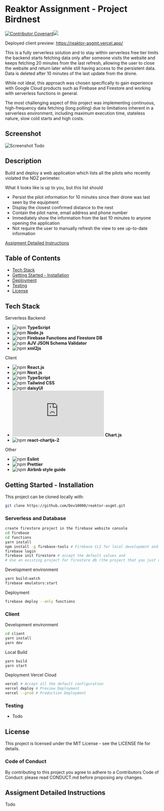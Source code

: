 # Reaktor Assignment - Project Birdnest

[![Contributor Covenant](https://img.shields.io/badge/Contributor%20Covenant-2.1-4baaaa.svg)](code_of_conduct.md)![](https://img.shields.io/badge/license-MIT-green)
  
Deployed client preview: https://reaktor-asgmt.vercel.app/

This is a fully serverless solution and to stay within serverless free tier limits the backend starts fetching data only after someone visits the website and keeps fetching 20 minutes from the last refresh, allowing the user to close the website and return later while still having access to the persistent data. Data is deleted after 10 minutes of the last update from the drone.

While not ideal, this approach was chosen specifically to gain experience with Google Cloud products such as Firebase and Firestore and working with serverless functions in general.

The most challenging aspect of this project was implementing continuous, high-frequency data fetching (long polling) due to limitations inherent in a serverless environment, including maximum execution time, stateless nature, slow cold starts and high costs.

## Screenshot
![Screenshot]()
Todo

## Description

Build and deploy a web application which lists all the pilots who recently violated the NDZ perimeter.

What it looks like is up to you, but this list should

- Persist the pilot information for 10 minutes since their drone was last seen by the equipment
- Display the closest confirmed distance to the nest
- Contain the pilot name, email address and phone number
- Immediately show the information from the last 10 minutes to anyone opening the application
- Not require the user to manually refresh the view to see up-to-date information


[Assigment Detailed Instructions](#assigment-detailed-instructions)

## Table of Contents

- [Tech Stack](#tech-stack)
- [Getting Started - Installation](#getting-started---installation)
- [Deployment](#serverless-and-database)
- [Testing](#testing)
- [License](#license)

## Tech Stack

Serverless Backend

- ![npm](https://img.shields.io/npm/v/typescript?label=TypeScript&logo=typescript) **TypeScript**
- ![npm](https://img.shields.io/npm/v/node?label=Node.js&logo=node.js) **Node.js**
- ![npm](https://img.shields.io/npm/v/firebase?label=firebase&logo=firebase) **Firebase Functions and Firestore DB**
- ![npm](https://img.shields.io/npm/v/ajv?label=AJV&logo=ajv) **AJV JSON Schema Validator**
- ![npm](https://img.shields.io/npm/v/xml2js?label=xml2js&logo=xml2js) **xml2js**


Client

- ![npm](https://img.shields.io/npm/v/react?label=React.js&logo=react) **React.js**
- ![npm](https://img.shields.io/npm/v/next?label=Next.js&logo=next.js) **Next.js**
- ![npm](https://img.shields.io/npm/v/typescript?label=TypeScript&logo=typescript) **TypeScript**
- ![npm](https://img.shields.io/npm/v/tailwindcss?label=TailwindCSS&logo=tailwindcss) **Tailwind CSS**
- ![npm](https://img.shields.io/npm/v/daisyui?label=daisyUI&logo=daisyui) **daisyUI**
- ![npm](https://img.shields.io/npm/v/chart.js?label=Chart.js&logo=chart.js) **Chart.js**
- ![npm](https://img.shields.io/npm/v/react-chartjs-2?label=react-chartjs-2.js&logo=react-chartjs-2) **react-chartjs-2**

Other

- ![npm](https://img.shields.io/npm/v/eslint?label=eslint&logo=eslint) **Eslint**
- ![npm](https://img.shields.io/npm/v/prettier?label=prettier&logo=prettier) **Prettier**
- ![npm](https://img.shields.io/npm/v/airbnb?label=airbnb&logo=airbnb) **Airbnb style guide**

## Getting Started - Installation

This project can be cloned locally with:

```sh
git clone https://github.com/Dev10000/reaktor-asgmt.git
```

### Serverless and Database

```sh
create firestore project in the firebase website console
cd firebase
cd functions
yarn install
npm install -g firebase-tools # Firebase CLI for local development and deployment
firebase login
firebase init firestore # accept the default values and
# Use an existing project for firestore db (the project that you just created in firebase console)
```

Development environment
```sh
yarn build:watch
firebase emulators:start
```

Deployment
```sh
firebase deploy --only functions
```

### Client

Development environment  
```sh
cd client
yarn install
yarn dev
```

Local Build
```sh
yarn build
yarn start
```

Deployment Vercel Cloud
```sh
vercel # Accept all the default configuration
vercel deploy # Preview Deployment
vercel --prod # Production Deployment
```

### Testing

- Todo


## License

This project is licensed under the MIT License - see the LICENSE file for details.

### Code of Conduct

By contributing to this project you agree to adhere to a Contributors Code of Conduct: please read CONDUCT.md before proposing any changes.

## Assigment Detailed Instructions

Todo
